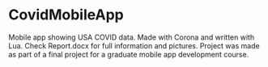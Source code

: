 # CovidMobileApp

Mobile app showing USA COVID data. Made with Corona and written with Lua.
Check Report.docx for full information and pictures.
Project was made as part of a final project for a graduate mobile app development course.
